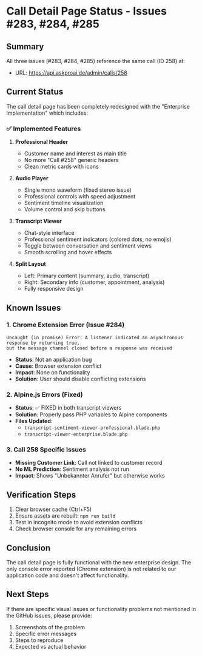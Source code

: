 # Call Detail Page Status - Issues #283, #284, #285

## Summary
All three issues (#283, #284, #285) reference the same call (ID 258) at:
- URL: https://api.askproai.de/admin/calls/258

## Current Status
The call detail page has been completely redesigned with the "Enterprise Implementation" which includes:

### ✅ Implemented Features
1. **Professional Header**
   - Customer name and interest as main title
   - No more "Call #258" generic headers
   - Clean metric cards with icons

2. **Audio Player**
   - Single mono waveform (fixed stereo issue)
   - Professional controls with speed adjustment
   - Sentiment timeline visualization
   - Volume control and skip buttons

3. **Transcript Viewer**
   - Chat-style interface
   - Professional sentiment indicators (colored dots, no emojis)
   - Toggle between conversation and sentiment views
   - Smooth scrolling and hover effects

4. **Split Layout**
   - Left: Primary content (summary, audio, transcript)
   - Right: Secondary info (customer, appointment, analysis)
   - Fully responsive design

## Known Issues

### 1. Chrome Extension Error (Issue #284)
```
Uncaught (in promise) Error: A listener indicated an asynchronous response by returning true, 
but the message channel closed before a response was received
```
- **Status**: Not an application bug
- **Cause**: Browser extension conflict
- **Impact**: None on functionality
- **Solution**: User should disable conflicting extensions

### 2. Alpine.js Errors (Fixed)
- **Status**: ✅ FIXED in both transcript viewers
- **Solution**: Properly pass PHP variables to Alpine components
- **Files Updated**: 
  - `transcript-sentiment-viewer-professional.blade.php`
  - `transcript-viewer-enterprise.blade.php`

### 3. Call 258 Specific Issues
- **Missing Customer Link**: Call not linked to customer record
- **No ML Prediction**: Sentiment analysis not run
- **Impact**: Shows "Unbekannter Anrufer" but otherwise works

## Verification Steps
1. Clear browser cache (Ctrl+F5)
2. Ensure assets are rebuilt: `npm run build`
3. Test in incognito mode to avoid extension conflicts
4. Check browser console for any remaining errors

## Conclusion
The call detail page is fully functional with the new enterprise design. The only console error reported (Chrome extension) is not related to our application code and doesn't affect functionality.

## Next Steps
If there are specific visual issues or functionality problems not mentioned in the GitHub issues, please provide:
1. Screenshots of the problem
2. Specific error messages
3. Steps to reproduce
4. Expected vs actual behavior